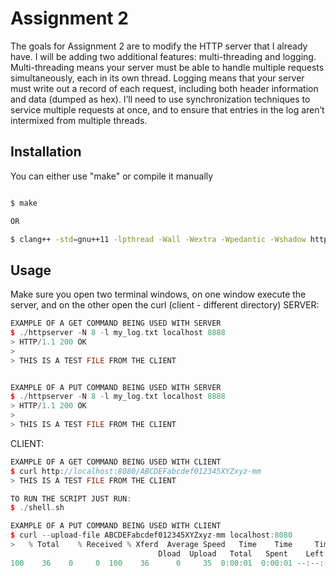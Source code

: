# Assignment 2

The goals for Assignment 2 are to modify the HTTP server that I  already have. I will be adding two additional features: multi-threading and logging. Multi-threading means your server must be able to handle multiple requests simultaneously, each in its own thread. Logging means that your server must write out a record of each request, including both header information and data (dumped as hex). I’ll need to use synchronization techniques to service multiple requests at once, and to ensure that entries in the log aren’t intermixed from multiple threads. 


## Installation

You can either use "make" or compile it manually

```bash

$ make

OR

$ clang++ -std=gnu++11 -lpthread -Wall -Wextra -Wpedantic -Wshadow httpserver.cpp -o httpserver
```

## Usage

Make sure you open two terminal windows, on one window execute the server, and on the other open the curl (client - different directory)
SERVER: 
```c++
EXAMPLE OF A GET COMMAND BEING USED WITH SERVER
$ ./httpserver -N 8 -l my_log.txt localhost 8888
> HTTP/1.1 200 OK
>
> THIS IS A TEST FILE FROM THE CLIENT


EXAMPLE OF A PUT COMMAND BEING USED WITH SERVER
$ ./httpserver -N 8 -l my_log.txt localhost 8888
> HTTP/1.1 200 OK
>
> THIS IS A TEST FILE FROM THE CLIENT

```

CLIENT: 
```c++
EXAMPLE OF A GET COMMAND BEING USED WITH CLIENT
$ curl http://localhost:8080/ABCDEFabcdef012345XYZxyz-mm
> THIS IS A TEST FILE FROM THE CLIENT

TO RUN THE SCRIPT JUST RUN:
$ ./shell.sh

EXAMPLE OF A PUT COMMAND BEING USED WITH CLIENT
$ curl --upload-file ABCDEFabcdef012345XYZxyz-mm localhost:8080
>   % Total    % Received % Xferd  Average Speed   Time    Time     Time  Current
                                 Dload  Upload   Total   Spent    Left  Speed
100    36    0     0  100    36      0     35  0:00:01  0:00:01 --:--:--    35  
  
```



